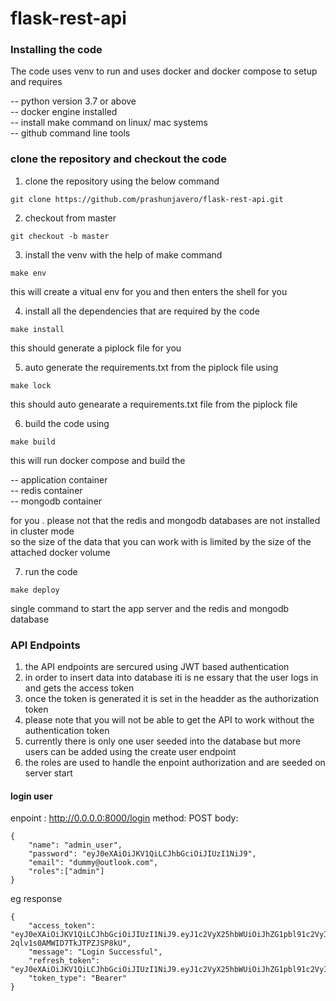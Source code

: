 # flask-rest-api

### Installing the code 

The code uses venv to run and uses docker and docker compose to setup and requires <br/>

-- python version 3.7 or above <br/>
-- docker engine installed <br/>
-- install make command on linux/ mac  systems <br/>
-- github command line tools <br/>

### clone the repository and checkout the code <br/>

1. clone the repository using the below command <br/>

```
git clone https://github.com/prashunjavero/flask-rest-api.git
```

2. checkout from master 

```
git checkout -b master 
```

3. install the venv with the help of make command 

```
make env
```

this will create a vitual env for you and then enters the shell for you 

4. install all the dependencies that are required by the code 
```
make install
```

this should generate a piplock file for you 

5. auto generate the requirements.txt from the piplock file using 

```
make lock
```
this should auto genearate a requirements.txt file from the piplock file 

6. build the code using 

```
make build
```

this will run docker compose and build the <br>

-- application container <br>
-- redis container<br>
-- mongodb container <br>

for you . please not that the redis and mongodb databases are not installed in cluster mode <br>
so the size of the data that you can work with is limited by the size of the attached docker volume <br>

7. run the code 

```
make deploy
```

single command to start the app server and the redis and mongodb database 


### API Endpoints 

1. the API endpoints are sercured using JWT based authentication <br>
2. in order to insert data into database iti is ne essary that the user logs in and gets the access token <br>
3. once the token is generated it is set in the headder as the authorization token <br>
4. please note that you will not be able to get the API to work without the authentication token <br>
5. currently there is only one user seeded into the database but more users can be added using the create user endpoint <br>
6. the roles are used to handle the enpoint authorization and are seeded on server start <br>

#### login user 

enpoint : http://0.0.0.0:8000/login
method: POST 
body:

``` 
{
    "name": "admin_user",
    "password": "eyJ0eXAiOiJKV1QiLCJhbGciOiJIUzI1NiJ9",
    "email": "dummy@outlook.com",
    "roles":["admin"]
}

```

eg response <br>

```
{
    "access_token": "eyJ0eXAiOiJKV1QiLCJhbGciOiJIUzI1NiJ9.eyJ1c2VyX25hbWUiOiJhZG1pbl91c2VyIiwiZXhwIjoxNjE3NDEzMzk2LCJzY29wZSI6WyJhZG1pbiJdfQ.KFKqwzjniIiNGArW4-2qlv1s0AMWID7TkJTPZJSP8kU",
    "message": "Login Successful",
    "refresh_token": "eyJ0eXAiOiJKV1QiLCJhbGciOiJIUzI1NiJ9.eyJ1c2VyX25hbWUiOiJhZG1pbl91c2VyIiwiZXhwIjoxNjE3NDEzMzk2LCJzY29wZSI6WyJhZG1pbiJdfQ.T3XvdwmcJBAdXgaJ8PdrWlCci84KuODYkZiAeoX0Lik",
    "token_type": "Bearer"
}
```


